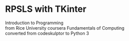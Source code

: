 # RPSLS with TKinter
Introduction to Programming<br>
from Rice University coursera Fundamentals of Computing<br>
converted from codeskulptor to Python 3
